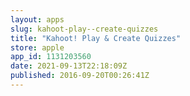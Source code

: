 ```yaml
---
layout: apps
slug: kahoot-play--create-quizzes
title: "Kahoot! Play & Create Quizzes"
store: apple
app_id: 1131203560
date: 2021-09-13T22:18:09Z
published: 2016-09-20T00:26:41Z
---
```

